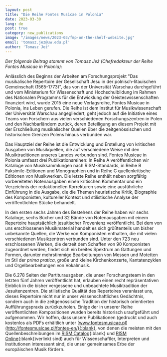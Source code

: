 ```yaml
---
layout: post
title: "Die Reihe Fontes Musicae in Polonia"
date: 2023-03-30
lang: de
post: true
category: new_publications
image: "/images/news/2023-03/fmp-on-the-shelf-website.jpg"
email: 'tomasz.jez@uw.edu.pl'
author: 'Tomasz Jeż'
---
```


_Der folgende Beitrag stammt von Tomasz Jeż (Chefredakteur der Reihe Fontes Musicae in Polonia):_  

Anlässlich des Beginns der Arbeiten am Forschungsprojekt "Das musikalische Repertoire der Gesellschaft Jesu in der polnisch-litauischen Gemeinschaft (1565-1773)", das von der Universität Warschau durchgeführt und vom Ministerium für Wissenschaft und Hochschulbildung im Rahmen des Nationalen Programms für die Entwicklung der Geisteswissenschaften finanziert wird, wurde 2015 eine neue Verlagsreihe, Fontes Musicae in Polonia, ins Leben gerufen. Die Reihe ist dem Institut für Musikwissenschaft der Universität Warschau angegliedert, geht jedoch auf die Initiative eines Teams von Forschern aus vielen verschiedenen Forschungszentren in Polen und den Nachbarländern zurück, deren Beteiligung an diesem Projekt mit der Erschließung musikalischer Quellen über die zeitgenössischen und historischen Grenzen Polens hinaus verbunden war.  

Das Hauptziel der Reihe ist die Entwicklung und Erstellung von kritischen Ausgaben von Musikquellen, die auf verschiedene Weise mit den Musiktraditionen unseres Landes verbunden sind. Fontes Musicae in Polonia umfasst drei Publikationsreihen: In Reihe A veröffentlichen wir Kataloge von Musiksammlungen nach RISM-Standards, in Reihe B Faksimile-Editionen und Monographien und in Reihe C quellenkritische Editionen von Musikwerken. Die letzte Reihe enthält neben sorgfältig vorbereiteten Notenausgaben einen kritischen Kommentar und ein Verzeichnis der redaktionellen Korrekturen sowie eine ausführliche Einführung in die Ausgabe, die die Themen heuristische Kritik, Biographie des Komponisten, kultureller Kontext und stilistische Analyse der veröffentlichten Stücke behandelt.   

In den ersten sechs Jahren des Bestehens der Reihe haben wir sechs Kataloge, sechs Bücher und 32 Bände von Notenausgaben mit einem Repertoire hauptsächlich jesuitischer Provenienz veröffentlicht. Bei dem von uns erschlossenen Musikmaterial handelt es sich größtenteils um bisher unbekannte Quellen, die Werke von Komponisten enthalten, die mit vielen verschiedenen Musikzentren verbunden sind. Unter den 723 neu erschlossenen Werken, die derzeit dem Schaffen von 90 Komponisten zugeordnet werden, findet sich ein breites Spektrum an Gattungen und Formen, darunter mehrstimmige Bearbeitungen von Messen und Motetten im Stil der _prima pratica_, große und kleine Kirchenkonzerte, Kantatenzyklen und Orgelbearbeitungen von Vokalmusik.  

Die 6.278 Seiten der Partiturausgaben, die unser Forschungsteam in den letzten fünf Jahren veröffentlicht hat, erlauben einen recht repräsentativen Einblick in die bisher vergessene und unbeachtete Musiktradition der Jesuitenzentren. Die stilistische Qualität des Repertoires veranlasst uns, dieses Repertoire nicht nur in unser wissenschaftliches Gedächtnis, sondern auch in die zeitgenössische Tradition der historisch orientierten Aufführungspraxis zurückzuholen. Einige der in unserer Reihe veröffentlichten Kompositionen wurden bereits historisch uraufgeführt und aufgenommen. Wir hoffen, dass unsere Publikationen (gedruckt und auch kostenlos als PDFs erhältlich unter [www.fontesmusicae.pl](http://fontesmusicae.pl/fontes-en/){:blank}, von denen die meisten mit den Quellenbeschreibungen im [RISM Catalog](https://opac.rism.info/search?View=rism&q=fmp){:blank} und [RISM Online](https://rism.online/search?fb=sigla%3Aintersection&fq=sigla%3APL-%2A&mode=sources&page=2&q=fmp&rows=20){:blank})verlinkt sind) auch für Wissenschaftler, Interpreten und Institutionen interessant sind, die unser gemeinsames Erbe der europäischen Musik fördern.  
